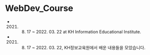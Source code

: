 # WebDev_Course
- 2021. 08. 17 ~ 2022. 03. 22 at KH Information Educational Institute.
- 2021. 08. 17 ~ 2022. 03. 22, KH정보교육원에서 배운 내용들을 모았습니다.

